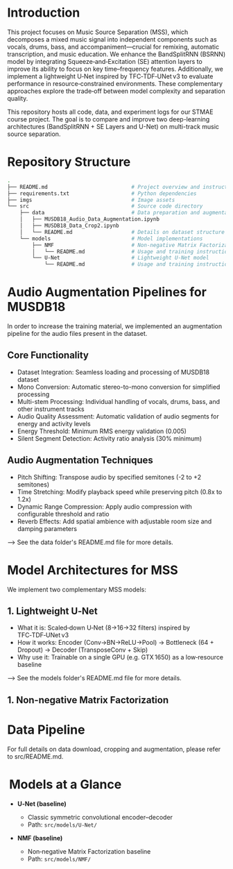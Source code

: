 # Introduction

This project focuses on Music Source Separation (MSS), which decomposes a mixed music signal into independent components such as vocals, drums, bass, and accompaniment—crucial for remixing, automatic transcription, and music education. We enhance the BandSplitRNN (BSRNN) model by integrating Squeeze‑and‑Excitation (SE) attention layers to improve its ability to focus on key time–frequency features. Additionally, we implement a lightweight U‑Net inspired by TFC‑TDF‑UNet v3 to evaluate performance in resource‑constrained environments. These complementary approaches explore the trade‑off between model complexity and separation quality.

This repository hosts all code, data, and experiment logs for our STMAE course project. The goal is to compare and improve two deep-learning architectures (BandSplitRNN + SE Layers and U-Net) on multi-track music source separation.

# Repository Structure
```bash
.
├── README.md                           # Project overview and instructions
├── requirements.txt                    # Python dependencies
├── imgs                                # Image assets               
└── src                                 # Source code directory
    ├── data                            # Data preparation and augmentation
    │   ├── MUSDB18_Audio_Data_Augmentation.ipynb   
    │   ├── MUSDB18_Data_Crop2.ipynb                
    │   └── README.md                   # Details on dataset structure and usage
    └── models                          # Model implementations
        ├── NMF                         # Non-negative Matrix Factorization baseline
        │   └── README.md               # Usage and training instructions for NMF
        └── U‑Net                       # Lightweight U‑Net model
            └── README.md               # Usage and training instructions for U‑Net
```


# Audio Augmentation Pipelines for MUSDB18

In order to increase the training material, we implemented an augmentation pipeline for the audio files present in the dataset.

## Core Functionality

- Dataset Integration: Seamless loading and processing of MUSDB18 dataset
- Mono Conversion: Automatic stereo-to-mono conversion for simplified processing
- Multi-stem Processing: Individual handling of vocals, drums, bass, and other instrument tracks
- Audio Quality Assessment: Automatic validation of audio segments for energy and activity levels
- Energy Threshold: Minimum RMS energy validation (0.005)
- Silent Segment Detection: Activity ratio analysis (30% minimum)

## Audio Augmentation Techniques
- Pitch Shifting: Transpose audio by specified semitones (-2 to +2 semitones)
- Time Stretching: Modify playback speed while preserving pitch (0.8x to 1.2x)
- Dynamic Range Compression: Apply audio compression with configurable threshold and ratio
- Reverb Effects: Add spatial ambience with adjustable room size and damping parameters

--> See the data folder's README.md file for more details.


# Model Architectures for MSS
We implement two complementary MSS models:

## 1. Lightweight U‑Net
- What it is: Scaled‑down U‑Net (8→16→32 filters) inspired by TFC‑TDF‑UNet v3
- How it works: Encoder (Conv→BN→ReLU→Pool) → Bottleneck (64 + Dropout) → Decoder (TransposeConv + Skip)
- Why use it: Trainable on a single GPU (e.g. GTX 1650) as a low‑resource baseline

--> See the models folder's README.md file for more details.

## 1. Non-negative Matrix Factorization

# Data Pipeline
For full details on data download, cropping and augmentation, please refer to src/README.md.

#  Models at a Glance 
    
- **U‑Net (baseline)**  
  - Classic symmetric convolutional encoder–decoder  
  - Path: `src/models/U-Net/`
    
- **NMF (baseline)**  
  - Non‑negative Matrix Factorization baseline  
  - Path: `src/models/NMF/`



